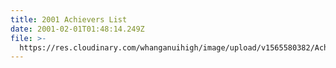 ```yaml
---
title: 2001 Achievers List
date: 2001-02-01T01:48:14.249Z
file: >-
  https://res.cloudinary.com/whanganuihigh/image/upload/v1565580382/Achievers/2001_Achievers_List.pdf
---
```


